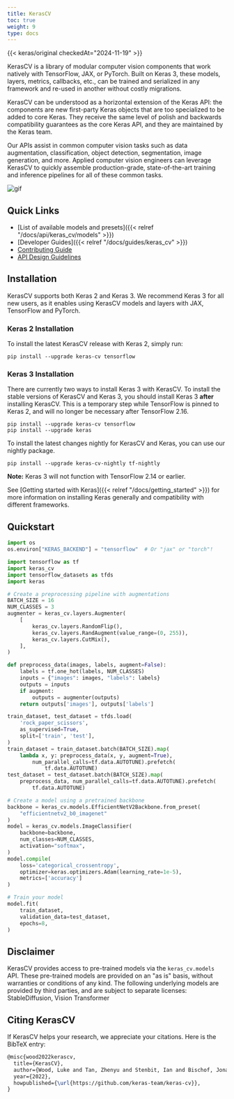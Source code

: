 ```yaml
---
title: KerasCV
toc: true
weight: 9
type: docs
---
```


{{< keras/original checkedAt="2024-11-19" >}}

KerasCV is a library of modular computer vision components that work natively with TensorFlow, JAX, or PyTorch. Built on Keras 3, these models, layers, metrics, callbacks, etc., can be trained and serialized in any framework and re-used in another without costly migrations.

KerasCV can be understood as a horizontal extension of the Keras API: the components are new first-party Keras objects that are too specialized to be added to core Keras. They receive the same level of polish and backwards compatibility guarantees as the core Keras API, and they are maintained by the Keras team.

Our APIs assist in common computer vision tasks such as data augmentation, classification, object detection, segmentation, image generation, and more. Applied computer vision engineers can leverage KerasCV to quickly assemble production-grade, state-of-the-art training and inference pipelines for all of these common tasks.

![gif](/images/keras-cv-augmentations.gif)

## Quick Links

- [List of available models and presets]({{< relref "/docs/api/keras_cv/models" >}})
- [Developer Guides]({{< relref "/docs/guides/keras_cv" >}})
- [Contributing Guide](https://github.com/keras-team/keras-cv/blob/master/CONTRIBUTING.md)
- [API Design Guidelines](https://github.com/keras-team/keras-cv/blob/master/API_DESIGN.md)

## Installation

KerasCV supports both Keras 2 and Keras 3. We recommend Keras 3 for all new users, as it enables using KerasCV models and layers with JAX, TensorFlow and PyTorch.

### Keras 2 Installation

To install the latest KerasCV release with Keras 2, simply run:

```shell
pip install --upgrade keras-cv tensorflow
```

### Keras 3 Installation

There are currently two ways to install Keras 3 with KerasCV. To install the stable versions of KerasCV and Keras 3, you should install Keras 3 **after** installing KerasCV. This is a temporary step while TensorFlow is pinned to Keras 2, and will no longer be necessary after TensorFlow 2.16.

```shell
pip install --upgrade keras-cv tensorflow
pip install --upgrade keras
```

To install the latest changes nightly for KerasCV and Keras, you can use our nightly package.

```shell
pip install --upgrade keras-cv-nightly tf-nightly
```

**Note:** Keras 3 will not function with TensorFlow 2.14 or earlier.

See [Getting started with Keras]({{< relref "/docs/getting_started" >}}) for more information on installing Keras generally and compatibility with different frameworks.

## Quickstart

```python
import os
os.environ["KERAS_BACKEND"] = "tensorflow"  # Or "jax" or "torch"!

import tensorflow as tf
import keras_cv
import tensorflow_datasets as tfds
import keras

# Create a preprocessing pipeline with augmentations
BATCH_SIZE = 16
NUM_CLASSES = 3
augmenter = keras_cv.layers.Augmenter(
    [
        keras_cv.layers.RandomFlip(),
        keras_cv.layers.RandAugment(value_range=(0, 255)),
        keras_cv.layers.CutMix(),
    ],
)

def preprocess_data(images, labels, augment=False):
    labels = tf.one_hot(labels, NUM_CLASSES)
    inputs = {"images": images, "labels": labels}
    outputs = inputs
    if augment:
        outputs = augmenter(outputs)
    return outputs['images'], outputs['labels']

train_dataset, test_dataset = tfds.load(
    'rock_paper_scissors',
    as_supervised=True,
    split=['train', 'test'],
)
train_dataset = train_dataset.batch(BATCH_SIZE).map(
    lambda x, y: preprocess_data(x, y, augment=True),
        num_parallel_calls=tf.data.AUTOTUNE).prefetch(
            tf.data.AUTOTUNE)
test_dataset = test_dataset.batch(BATCH_SIZE).map(
    preprocess_data, num_parallel_calls=tf.data.AUTOTUNE).prefetch(
        tf.data.AUTOTUNE)

# Create a model using a pretrained backbone
backbone = keras_cv.models.EfficientNetV2Backbone.from_preset(
    "efficientnetv2_b0_imagenet"
)
model = keras_cv.models.ImageClassifier(
    backbone=backbone,
    num_classes=NUM_CLASSES,
    activation="softmax",
)
model.compile(
    loss='categorical_crossentropy',
    optimizer=keras.optimizers.Adam(learning_rate=1e-5),
    metrics=['accuracy']
)

# Train your model
model.fit(
    train_dataset,
    validation_data=test_dataset,
    epochs=8,
)
```

## Disclaimer

KerasCV provides access to pre-trained models via the `keras_cv.models` API. These pre-trained models are provided on an "as is" basis, without warranties or conditions of any kind. The following underlying models are provided by third parties, and are subject to separate licenses: StableDiffusion, Vision Transformer

## Citing KerasCV

If KerasCV helps your research, we appreciate your citations. Here is the BibTeX entry:

```latex
@misc{wood2022kerascv,
  title={KerasCV},
  author={Wood, Luke and Tan, Zhenyu and Stenbit, Ian and Bischof, Jonathan and Zhu, Scott and Chollet, Fran\c{c}ois and Sreepathihalli, Divyashree and Sampath, Ramesh and others},
  year={2022},
  howpublished={\url{https://github.com/keras-team/keras-cv}},
}
```
